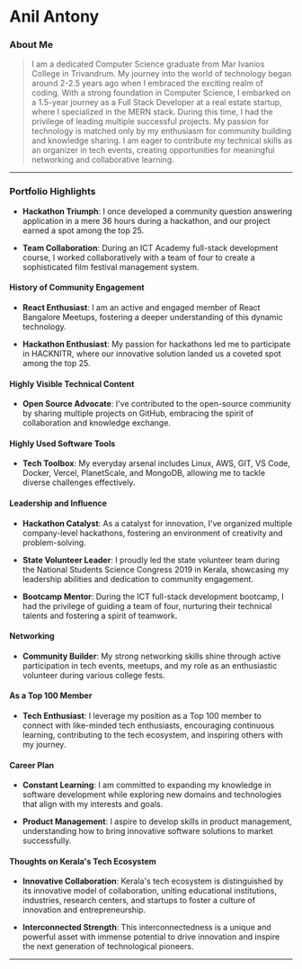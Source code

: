 # Anil Antony

### About Me

> I am a dedicated Computer Science graduate from Mar Ivanios College in Trivandrum. My journey into the world of technology began around 2-2.5 years ago when I embraced the exciting realm of coding. With a strong foundation in Computer Science, I embarked on a 1.5-year journey as a Full Stack Developer at a real estate startup, where I specialized in the MERN stack. During this time, I had the privilege of leading multiple successful projects. My passion for technology is matched only by my enthusiasm for community building and knowledge sharing. I am eager to contribute my technical skills as an organizer in tech events, creating opportunities for meaningful networking and collaborative learning.

---

### Portfolio Highlights

- **Hackathon Triumph**: I once developed a community question answering application in a mere 36 hours during a hackathon, and our project earned a spot among the top 25.

- **Team Collaboration**: During an ICT Academy full-stack development course, I worked collaboratively with a team of four to create a sophisticated film festival management system.

#### History of Community Engagement

- **React Enthusiast**: I am an active and engaged member of React Bangalore Meetups, fostering a deeper understanding of this dynamic technology.

- **Hackathon Enthusiast**: My passion for hackathons led me to participate in HACKNITR, where our innovative solution landed us a coveted spot among the top 25.

#### Highly Visible Technical Content

- **Open Source Advocate**: I've contributed to the open-source community by sharing multiple projects on GitHub, embracing the spirit of collaboration and knowledge exchange.

#### Highly Used Software Tools

- **Tech Toolbox**: My everyday arsenal includes Linux, AWS, GIT, VS Code, Docker, Vercel, PlanetScale, and MongoDB, allowing me to tackle diverse challenges effectively.

#### Leadership and Influence

- **Hackathon Catalyst**: As a catalyst for innovation, I've organized multiple company-level hackathons, fostering an environment of creativity and problem-solving.

- **State Volunteer Leader**: I proudly led the state volunteer team during the National Students Science Congress 2019 in Kerala, showcasing my leadership abilities and dedication to community engagement.

- **Bootcamp Mentor**: During the ICT full-stack development bootcamp, I had the privilege of guiding a team of four, nurturing their technical talents and fostering a spirit of teamwork.

#### Networking

- **Community Builder**: My strong networking skills shine through active participation in tech events, meetups, and my role as an enthusiastic volunteer during various college fests.

#### As a Top 100 Member

- **Tech Enthusiast**: I leverage my position as a Top 100 member to connect with like-minded tech enthusiasts, encouraging continuous learning, contributing to the tech ecosystem, and inspiring others with my journey.

#### Career Plan

- **Constant Learning**: I am committed to expanding my knowledge in software development while exploring new domains and technologies that align with my interests and goals.

- **Product Management**: I aspire to develop skills in product management, understanding how to bring innovative software solutions to market successfully.

#### Thoughts on Kerala's Tech Ecosystem

- **Innovative Collaboration**: Kerala's tech ecosystem is distinguished by its innovative model of collaboration, uniting educational institutions, industries, research centers, and startups to foster a culture of innovation and entrepreneurship.

- **Interconnected Strength**: This interconnectedness is a unique and powerful asset with immense potential to drive innovation and inspire the next generation of technological pioneers.

---

